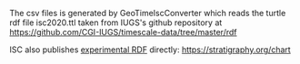 The csv files is generated by GeoTimeIscConverter which reads the turtle rdf file isc2020.ttl 
taken from IUGS's github repository at https://github.com/CGI-IUGS/timescale-data/tree/master/rdf

ISC also publishes [experimental RDF](https://stratigraphy.org/ICSchart/data/ChronostratChart2023-09.ttl) directly: https://stratigraphy.org/chart

